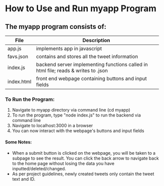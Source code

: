 # How to Use and Run myapp Program
## The myapp program consists of:
| File        | Description |
| ------------|-------------|
| app.js      | implements app in javascript      |
| favs.json   | contains and stores all the tweet information       |
| index.js    | backend server implementing functions called in html file; reads & writes to .json|
| index.html  | front end webpage containing buttons and input fields |

### To Run the Program:
1. Navigate to myapp directory via command line (cd myapp)
2. To run the program, type "node index.js" to run the backend via command line
3. Navigate to localhost:3000 in a browser
4. You can now interact with the webpage's buttons and input fields

#### Some Notes:
- When a submit button is clicked on the webpage, you will be taken to a subpage to see the result. You can click the back arrow to navigate back to the home page without losing the data you have inputted/deleted/changed.
- As per project guidelines, newly created tweets only contain the tweet text and ID.